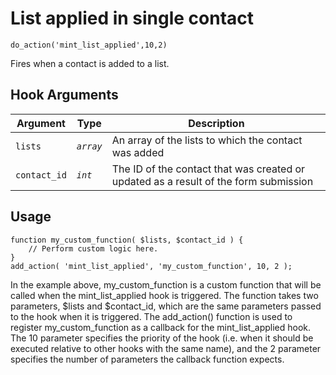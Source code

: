 # List applied in single contact

<Badge type="tip" vertical="top" text="Mail Mint Core" /> <Badge type="warning" vertical="top" text="Basic" />

```do_action('mint_list_applied',10,2)```

Fires when a contact is added to a list.


## Hook Arguments

| Argument     | Type       | Description                            |
|--------------|------------|----------------------------------------|
| `lists`      | _`array`_  | An array of the lists to which the contact was added  |
| `contact_id` | _`int`_    | The ID of the contact that was created or updated as a result of the form submission  |


## Usage

```
function my_custom_function( $lists, $contact_id ) {
    // Perform custom logic here.
}
add_action( 'mint_list_applied', 'my_custom_function', 10, 2 );

```

In the example above, my_custom_function is a custom function that will be called when the mint_list_applied hook is triggered. The function takes two parameters, $lists and $contact_id, which are the same parameters passed to the hook when it is triggered.
The add_action() function is used to register my_custom_function as a callback for the mint_list_applied hook. The 10 parameter specifies the priority of the hook (i.e. when it should be executed relative to other hooks with the same name), and the 2 parameter specifies the number of parameters the callback function expects.
